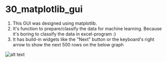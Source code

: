 # 30_matplotlib_gui

1. This GUI was designed using matplotlib.
2. It's function to prepare/classify the data for machine learning. Because it's boring to classify the data in excel-program :)
3. It has build-in widgets like the "Next" button or the keyboard's right arrow to show the next 500 rows on the below graph

![alt text](https://i.imgur.com/JLzDtYP.png)
